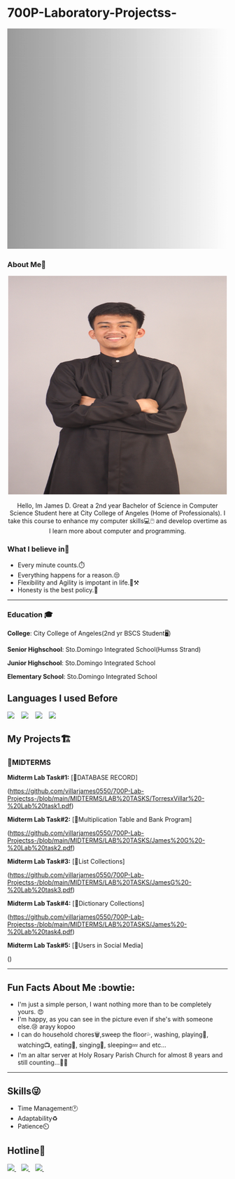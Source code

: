 # 700P-Laboratory-Projectss-
<p align= "center">

<img src="https://github.com/villarjames0550/700P-James-Portfolio.xd/blob/main/HelloI-ezgif.com-video-to-gif-converter.gif" alt="Cool you found me" width="100%" height= "10%"/>

### About Me📄
<p align= "center">
<img src="https://github.com/villarjames0550/700P-Lab-Projectss-/blob/6029e7296f9b6a3fbce121e05d6ab71fa2a59394/IMG_3889.JPG" width="500" height="500" />
    
<p align= "center">
Hello, Im James D. Great a 2nd year Bachelor of Science in Computer Science Student here at City College of Angeles (Home of Professionals).
I take this course to enhance my computer skills💻🖱️ and develop overtime as I learn more about computer and programming.


### What I believe in🙌
- Every minute counts.⏱️
- Everything happens for a reason.😒
- Flexibility and Agility is impotant in life.💪⚒️
- Honesty is the best policy.🙏
---
### Education 🎓
**College**: City College of Angeles(2nd yr BSCS Student🖥️)

**Senior Highschool**: Sto.Domingo Integrated School(Humss Strand)

**Junior Highschool**: Sto.Domingo Integrated School

**Elementary School**: Sto.Domingo Integrated School


## Languages I used Before

<img src="https://img.shields.io/badge/MySQL-%2300f.svg?style=for-the-badge&logo=mysql&logoColor=white" height="50"/> 
&nbsp;&nbsp; 
<img src="https://img.shields.io/badge/C-%2300599C.svg?style=for-the-badge&logo=c&logoColor=white" height="50"/>
&nbsp;&nbsp;
<img src="https://img.shields.io/badge/Java-ED8B00?style=for-the-badge&logo=openjdk&logoColor=white" height="50"/>
&nbsp;&nbsp;
<img src="https://img.shields.io/badge/Python-%233776AB.svg?style=for-the-badge&logo=python&logoColor=white" height="50"/>  
&nbsp;&nbsp;

## My Projects🏗️
###  🧪MIDTERMS
**Midterm Lab Task#1:** [📂DATABASE RECORD]

(https://github.com/villarjames0550/700P-Lab-Projectss-/blob/main/MIDTERMS/LAB%20TASKS/TorresxVillar%20-%20Lab%20task1.pdf)

**Midterm Lab Task#2:** [📂Multiplication Table and Bank Program]

(https://github.com/villarjames0550/700P-Lab-Projectss-/blob/main/MIDTERMS/LAB%20TASKS/James%20G%20-%20Lab%20task2.pdf)

**Midterm Lab Task#3:** [📂List Collections]

(https://github.com/villarjames0550/700P-Lab-Projectss-/blob/main/MIDTERMS/LAB%20TASKS/JamesG%20-%20Lab%20task3.pdf)

**Midterm Lab Task#4:** [📂Dictionary Collections]

(https://github.com/villarjames0550/700P-Lab-Projectss-/blob/main/MIDTERMS/LAB%20TASKS/James%20-%20Lab%20task4.pdf)

**Midterm Lab Task#5:** [📂Users in Social Media]

()


---
## Fun Facts About Me :bowtie:
- I'm just a simple person, I want nothing more than to be completely yours. 😍
- I'm happy, as you can see in the picture even if she's with someone else.😢 arayy kopoo
- I can do household chores🗑️,sweep the floor💦, washing, playing🏀, watching📺, eating🥘, singing🎵, sleeping💤 and etc...
- I'm an altar server at Holy Rosary Parish Church for almost 8 years and still counting...🙏⛪

---
## Skills😜
- Time Management🕐
- Adaptability♻️
- Patience⏲️

## Hotline🤙
<a href="https://www.facebook.com/jamesxvlr" target="_blank">
  <img src="https://img.shields.io/badge/Facebook-1877F2?style=for-the-badge&logo=facebook&logoColor=white" height="40"/>
 </a>
 &nbsp;&nbsp;
  
<a href="https://www.instagram.com/zxscqv/?igsh=Znc1YTdzbW5od2Ix&fbclid=IwY2xjawI6Um9leHRuA2FlbQIxMAABHd4ESySYrrSuN52qp99j1wjiRv9GpYo8zdQUhqjTRamJCSlp929KVEiapg_aem_uM7t8z97hkQFh53zsaY2Ow" target="_blank">
    <img src="https://img.shields.io/badge/Instagram-E4405F?style=for-the-badge&logo=instagram&logoColor=white" height="40"/>
  </a>
  &nbsp;&nbsp;

<a href="https://mail.google.com/mail/?view=cm&fs=1&to=jvillar24-0208@cca.edu.ph" target="_blank">
    <img src="https://img.shields.io/badge/Email-D14836?style=for-the-badge&logo=gmail&logoColor=white" height="40"/>
  </a>
  &nbsp;&nbsp;
